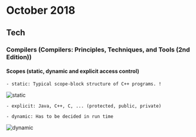 October 2018
==========

Tech
----


### Compilers (Compilers: Principles, Techniques, and Tools (2nd Edition))
  
  #### Scopes (static, dynamic and explicit access control)
  
    - static: Typical scope-block structure of C++ programs. !
    
   ![static](https://i.imgur.com/26nvu5U.png)
    
    - explicit: Java, C++, C, ... (protected, public, private)
    
    - dynamic: Has to be decided in run time
    
   ![dynamic](https://i.imgur.com/HT3JMFu.png)
    
